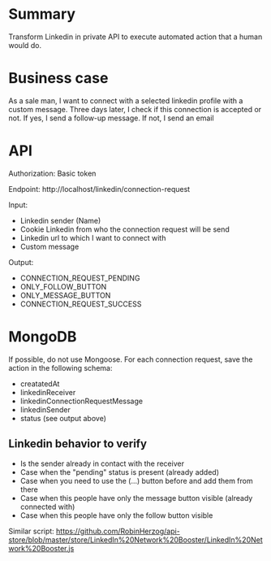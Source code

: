 # Summary

Transform Linkedin in private API to execute automated action that a human would do.

# Business case

As a sale man, I want to connect with a selected linkedin profile with a custom message. Three days later, I check if this connection is accepted or not. If yes, I send a follow-up message. If not, I send an email

# API
Authorization: Basic token 

Endpoint: http://localhost/linkedin/connection-request

Input:
- Linkedin sender (Name)
- Cookie Linkedin from who the connection request will be send
- Linkedin url to which I want to connect with
- Custom message

Output:
- CONNECTION_REQUEST_PENDING
- ONLY_FOLLOW_BUTTON
- ONLY_MESSAGE_BUTTON
- CONNECTION_REQUEST_SUCCESS

# MongoDB

If possible, do not use Mongoose.
For each connection request, save the action in the following schema:
- creatatedAt
- linkedinReceiver
- linkedinConnectionRequestMessage
- linkedinSender
- status (see output above)

## Linkedin behavior to verify
- Is the sender already in contact with the receiver
- Case when the "pending" status is present (already added)
- Case when you need to use the (...) button before and add them from there
- Case when this people have only the message button visible (already connected with)
- Case when this people have only the follow button visible

Similar script: https://github.com/RobinHerzog/api-store/blob/master/store/LinkedIn%20Network%20Booster/LinkedIn%20Network%20Booster.js
